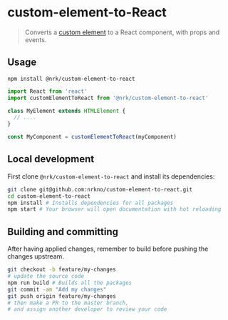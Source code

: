 # custom-element-to-React

> Converts a [custom element](https://developer.mozilla.org/en-US/docs/Web/Web_Components/Using_custom_elements) to a React component,
> with props and events.

## Usage

```
npm install @nrk/custom-element-to-react
```

```js
import React from 'react'
import customElementToReact from '@nrk/custom-element-to-react'

class MyElement extends HTMLElement {
  // ....
}

const MyComponent = customElementToReact(myComponent)
```

## Local development
First clone `@nrk/custom-element-to-react` and install its dependencies:

```bash
git clone git@github.com:nrkno/custom-element-to-react.git
cd custom-element-to-react
npm install # Installs dependencies for all packages
npm start # Your browser will open documentation with hot reloading
```

## Building and committing
After having applied changes, remember to build before pushing the changes upstream.

```bash
git checkout -b feature/my-changes
# update the source code
npm run build # Builds all the packages
git commit -am "Add my changes"
git push origin feature/my-changes
# then make a PR to the master branch,
# and assign another developer to review your code
```
